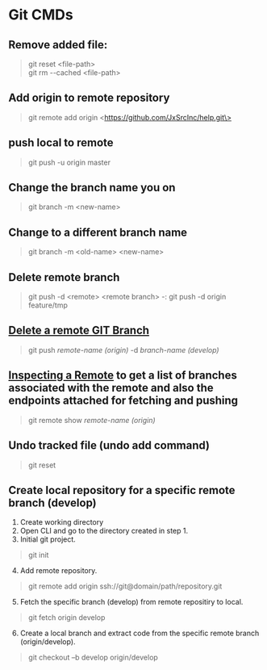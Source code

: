 
# Git CMDs

## Remove added file:
>git reset \<file-path\>  
>git rm --cached \<file-path\>

## Add origin to remote repository
>git remote add origin \<https://github.com/JxSrcInc/help.git\>

## push local to remote
>git push -u origin master


## Change the branch name you on
>git branch -m \<new-name\>

## Change to a different branch name
>git branch -m \<old-name\> \<new-name\>

## Delete remote branch
>git push -d \<remote\> \<remote branch\> -: git push -d origin feature/tmp

## [Delete a remote GIT Branch](https://koukia.ca/delete-a-local-and-a-remote-git-branch-61df0b10d323)
>git push _remote-name (origin)_ -d _branch-name (develop)_

## [Inspecting a Remote](https://www.atlassian.com/git/tutorials/syncing) to get a list of branches associated with the remote and also the endpoints attached for fetching and pushing
>git remote show _remote-name (origin)_

## Undo tracked file (undo add command)
>git reset

## Create local repository for a specific remote branch (develop)
1. Create working directory 
2. Open CLI and go to the directory created in step 1.
3. Initial git project.
> git init
4. Add remote repository.
> git remote add origin ssh://git@domain/path/repository.git
5. Fetch the specific branch (develop) from remote repositiry to local.
> git fetch origin develop
6. Create a local branch and extract code from the specific remote branch (origin/develop).
> git checkout –b develop origin/develop
